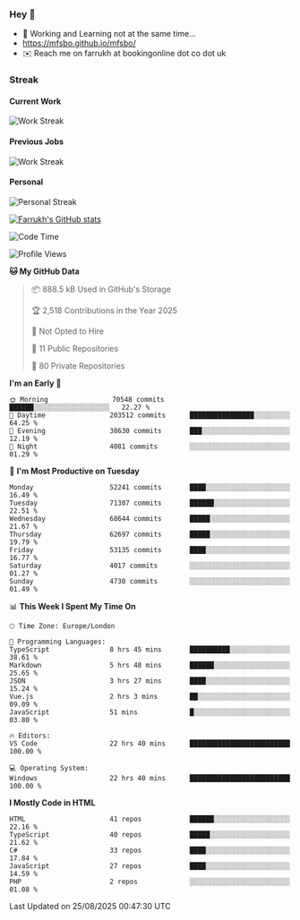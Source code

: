 ### Hey 👋

- 🏃 Working and Learning not at the same time...
- https://mfsbo.github.io/mfsbo/
- ✉️ Reach me on farrukh at bookingonline dot co dot uk

### Streak
#### Current Work
![Work Streak](https://streak-stats.demolab.com/?user=mfsbo)
#### Previous Jobs
![Work Streak](https://streak-stats.demolab.com/?user=farrukhcw)
#### Personal
![Personal Streak](https://streak-stats.demolab.com/?user=farrukhsubhani)

[![Farrukh's GitHub stats](https://github-readme-stats.vercel.app/api?username=mfsbo&hide=stars&count_private=true)](https://github.com/mfsbo/)

<!--START_SECTION:waka-->
![Code Time](http://img.shields.io/badge/Code%20Time-1%2C025%20hrs%2017%20mins-blue)

![Profile Views](http://img.shields.io/badge/Profile%20Views-0-blue)

**🐱 My GitHub Data** 

> 📦 888.5 kB Used in GitHub's Storage 
 > 
> 🏆 2,518 Contributions in the Year 2025
 > 
> 🚫 Not Opted to Hire
 > 
> 📜 11 Public Repositories 
 > 
> 🔑 80 Private Repositories 
 > 
**I'm an Early 🐤** 

```text
🌞 Morning                70548 commits       ██████░░░░░░░░░░░░░░░░░░░   22.27 % 
🌆 Daytime                203512 commits      ████████████████░░░░░░░░░   64.25 % 
🌃 Evening                38630 commits       ███░░░░░░░░░░░░░░░░░░░░░░   12.19 % 
🌙 Night                  4081 commits        ░░░░░░░░░░░░░░░░░░░░░░░░░   01.29 % 
```
📅 **I'm Most Productive on Tuesday** 

```text
Monday                   52241 commits       ████░░░░░░░░░░░░░░░░░░░░░   16.49 % 
Tuesday                  71307 commits       ██████░░░░░░░░░░░░░░░░░░░   22.51 % 
Wednesday                68644 commits       █████░░░░░░░░░░░░░░░░░░░░   21.67 % 
Thursday                 62697 commits       █████░░░░░░░░░░░░░░░░░░░░   19.79 % 
Friday                   53135 commits       ████░░░░░░░░░░░░░░░░░░░░░   16.77 % 
Saturday                 4017 commits        ░░░░░░░░░░░░░░░░░░░░░░░░░   01.27 % 
Sunday                   4730 commits        ░░░░░░░░░░░░░░░░░░░░░░░░░   01.49 % 
```


📊 **This Week I Spent My Time On** 

```text
🕑︎ Time Zone: Europe/London

💬 Programming Languages: 
TypeScript               8 hrs 45 mins       ██████████░░░░░░░░░░░░░░░   38.61 % 
Markdown                 5 hrs 48 mins       ██████░░░░░░░░░░░░░░░░░░░   25.65 % 
JSON                     3 hrs 27 mins       ████░░░░░░░░░░░░░░░░░░░░░   15.24 % 
Vue.js                   2 hrs 3 mins        ██░░░░░░░░░░░░░░░░░░░░░░░   09.09 % 
JavaScript               51 mins             █░░░░░░░░░░░░░░░░░░░░░░░░   03.80 % 

🔥 Editors: 
VS Code                  22 hrs 40 mins      █████████████████████████   100.00 % 

💻 Operating System: 
Windows                  22 hrs 40 mins      █████████████████████████   100.00 % 
```

**I Mostly Code in HTML** 

```text
HTML                     41 repos            ██████░░░░░░░░░░░░░░░░░░░   22.16 % 
TypeScript               40 repos            █████░░░░░░░░░░░░░░░░░░░░   21.62 % 
C#                       33 repos            ████░░░░░░░░░░░░░░░░░░░░░   17.84 % 
JavaScript               27 repos            ████░░░░░░░░░░░░░░░░░░░░░   14.59 % 
PHP                      2 repos             ░░░░░░░░░░░░░░░░░░░░░░░░░   01.08 % 
```




 Last Updated on 25/08/2025 00:47:30 UTC
<!--END_SECTION:waka-->
<!--
**mfsbo/mfsbo** is a ✨ _special_ ✨ repository because its `README.md` (this file) appears on your GitHub profile.

Here are some ideas to get you started:

- 🔭 I’m currently working on ...
- 🌱 I’m currently learning ...
- 👯 I’m looking to collaborate on ...
- 🤔 I’m looking for help with ...
- 💬 Ask me about ...
- 📫 How to reach me: ...
- 😄 Pronouns: ...
- ⚡ Fun fact: ...
-->
